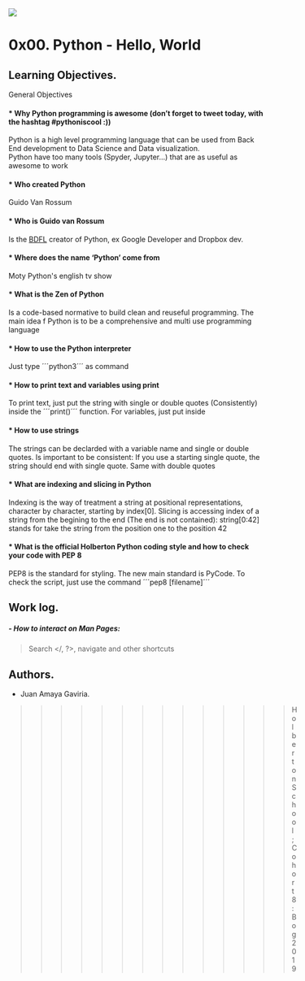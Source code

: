 <img src="https://camo.githubusercontent.com/c5d27ff0111c29e03f64bc98ffd377b21d294db6/68747470733a2f2f7777772e686f6c626572746f6e7363686f6f6c2e636f6d2f686f6c626572746f6e2d6c6f676f2d747769747465722d636172642e706e67">

# 0x00. Python - Hello, World

## Learning Objectives.
General Objectives

#### * Why Python programming is awesome (don’t forget to tweet today, with the hashtag #pythoniscool :))
Python is a high level programming language that can be used from Back End development to Data Science and Data visualization.\
Python have too many tools (Spyder, Jupyter...) that are as useful as awesome to work
#### * Who created Python
Guido Van Rossum
#### * Who is Guido van Rossum
Is the [BDFL](https://en.wikipedia.org/wiki/Benevolent_Dictator_for_Life "What's this title?") creator of Python, ex Google Developer and Dropbox dev.
#### * Where does the name ‘Python’ come from
Moty Python's english tv show
#### * What is the Zen of Python
Is a code-based normative to build clean and reuseful programming. The main idea f Python is to be a comprehensive and multi use programming language
#### * How to use the Python interpreter
Just type ´´´python3´´´ as command
#### * How to print text and variables using print
To print text, just  put the string with single or double quotes (Consistently) inside the ´´´print()´´´ function. For variables, just put inside
#### * How to use strings
The strings can be declarded with a variable name and single or double quotes. Is important to be consistent: If you use a starting single quote, the string should end with single quote. Same with double quotes
#### * What are indexing and slicing in Python
Indexing is the way of treatment a string at positional representations, character by character, starting by index[0]. Slicing is accessing index of a string from the begining to the end (The end is not contained): string[0:42] stands for take the string from the position one to the position 42
#### * What is the official Holberton Python coding style and how to check your code with PEP 8
PEP8 is the standard for styling. The new main standard is PyCode. To check the script, just use the command ´´´pep8 [filename]´´´

## Work log.

##### - How to interact on Man Pages:
> Search </, ?>, navigate <n> and other shortcuts

## Authors.
* Juan Amaya Gaviria.

>>>>>>>>>>>>>>Holberton School; Cohort 8: Bog 2019

